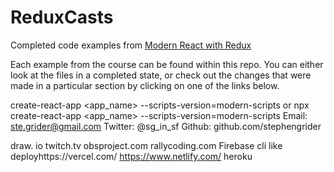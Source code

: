 # ReduxCasts

Completed code examples from [Modern React with Redux](https://udemy.com/react-redux)

Each example from the course can be found within this repo. You can either look at the files in a completed state, or check out the changes that were made in a particular section by clicking on one of the links below.

create-react-app <app_name> --scripts-version=modern-scripts
or
npx create-react-app <app_name> --scripts-version=modern-scripts
Email: ste.grider@gmail.com
Twitter: @sg_in_sf
Github: github.com/stephengrider


draw. io
twitch.tv
obsproject.com
rallycoding.com
Firebase cli like deployhttps://vercel.com/
https://www.netlify.com/
heroku
